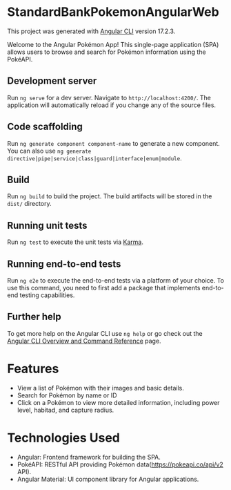 # StandardBankPokemonAngularWeb

This project was generated with [Angular CLI](https://github.com/angular/angular-cli) version 17.2.3.

Welcome to the Angular Pokémon App! This single-page application (SPA) allows users to browse and search for Pokémon information using the PokéAPI.

## Development server

Run `ng serve` for a dev server. Navigate to `http://localhost:4200/`. The application will automatically reload if you change any of the source files.

## Code scaffolding

Run `ng generate component component-name` to generate a new component. You can also use `ng generate directive|pipe|service|class|guard|interface|enum|module`.

## Build

Run `ng build` to build the project. The build artifacts will be stored in the `dist/` directory.

## Running unit tests

Run `ng test` to execute the unit tests via [Karma](https://karma-runner.github.io).

## Running end-to-end tests

Run `ng e2e` to execute the end-to-end tests via a platform of your choice. To use this command, you need to first add a package that implements end-to-end testing capabilities.

## Further help

To get more help on the Angular CLI use `ng help` or go check out the [Angular CLI Overview and Command Reference](https://angular.io/cli) page.

# Features

- View a list of Pokémon with their images and basic details.
- Search for Pokémon by name or ID
- Click on a Pokémon to view more detailed information, including power level, habitad, and capture radius.

# Technologies Used

- Angular: Frontend framework for building the SPA.
- PokéAPI: RESTful API providing Pokémon data(https://pokeapi.co/api/v2 API).
- Angular Material: UI component library for Angular applications.

